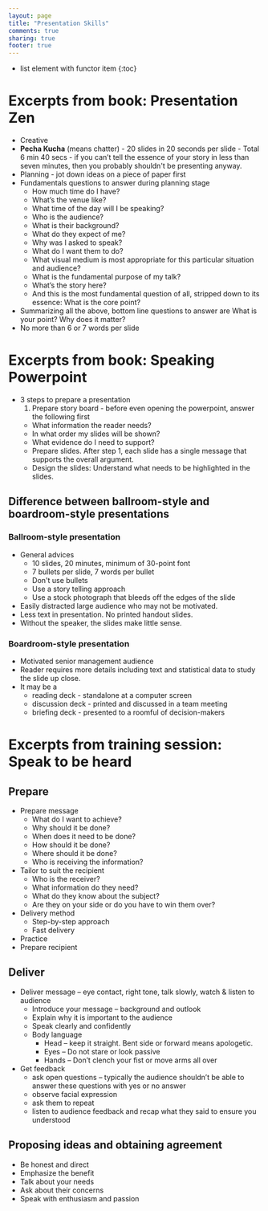 ```yaml
---
layout: page
title: "Presentation Skills"
comments: true
sharing: true
footer: true
---
```


* list element with functor item
{:toc}

# Excerpts from book: Presentation Zen

* Creative
* **Pecha Kucha** (means chatter) - 20 slides in 20 seconds per slide - Total 6 min 40 secs - if you can’t tell the essence of your story in less than seven minutes, then you probably shouldn't be presenting anyway.
* Planning - jot down ideas on a piece of paper first
* Fundamentals questions to answer during planning stage
  * How much time do I have?
  * What’s the venue like?
  * What time of the day will I be speaking?
  * Who is the audience?
  * What is their background?
  * What do they expect of me?
  * Why was I asked to speak?
  * What do I want them to do?
  * What visual medium is most appropriate for this particular situation and audience?
  * What is the fundamental purpose of my talk?
  * What’s the story here?
  * And this is the most fundamental question of all, stripped down to its essence: What is the core point?
* Summarizing all the above, bottom line questions to answer are What is your point? Why does it matter?
* No more than 6 or 7 words per slide


# Excerpts from book: Speaking Powerpoint

* 3 steps to prepare a presentation
  1. Prepare story board - before even opening the powerpoint, answer the following first
    * What information the reader needs?
    * In what order my slides will be shown?
    * What evidence do I need to support?
  * Prepare slides. After step 1, each slide has a single message that supports the overall argument.
  * Design the slides: Understand what needs to be highlighted in the slides.

## Difference between ballroom-style and boardroom-style presentations

###	 Ballroom-style	presentation

* General advices
  * 10 slides, 20 minutes, minimum of 30-point font
  * 7 bullets per slide, 7 words per bullet
  * Don't use bullets
  * Use a story telling approach
  * Use a stock photograph that bleeds off the edges of the slide
* Easily distracted large audience who may not be motivated.
* Less text in presentation. No printed handout slides.
* Without the speaker, the slides make little sense.

###	 Boardroom-style presentation
* Motivated senior management audience
* Reader requires more details including text and statistical data to study the slide up close.
* It may be a 
  * reading deck - standalone at a computer screen
  * discussion deck - printed and discussed in a team meeting
  * briefing deck - presented to a roomful of decision-makers

# Excerpts from training session: Speak to be heard

## Prepare

* Prepare message
  * What do I want to achieve?
  * Why should it be done?
  * When does it need to be done?
  * How should it be done?
  * Where should it be done?
  * Who is receiving the information?
* Tailor to suit the recipient
  * Who is the receiver?
  * What information do they need?
  * What do they know about the subject?
  * Are they on your side or do you have to win them over?
* Delivery method
  * Step-by-step approach
  * Fast delivery
* Practice
* Prepare recipient

## Deliver

* Deliver message – eye contact, right tone, talk slowly, watch & listen to audience
  * Introduce your message – background and outlook
  * Explain why it is important to the audience
  * Speak clearly and confidently
  * Body language
    * Head – keep it straight. Bent side or forward means apologetic.
    * Eyes – Do not stare or look passive
    * Hands – Don’t clench your fist or move arms all over
* Get feedback
  * ask open questions – typically the audience shouldn’t be able to answer these questions with yes or no answer
  * observe facial expression
  * ask them to repeat
  * listen to audience feedback and recap what they said to ensure you understood
 
## Proposing ideas and obtaining agreement

* Be honest and direct
* Emphasize the benefit
* Talk about your needs
* Ask about their concerns
* Speak with enthusiasm and passion